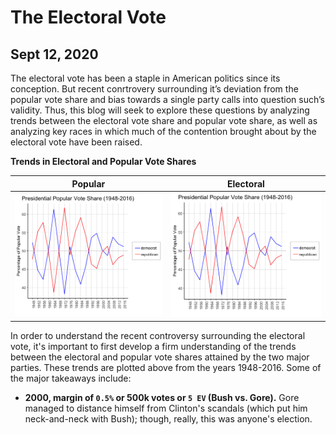 # The Electoral Vote
## Sept 12, 2020

The electoral vote has been a staple in American politics since its conception. But recent conrtrovery surrounding it’s deviation from the popular vote share and bias towards a single party calls into question such’s validity. Thus, this blog will seek to explore these questions by analyzing trends between the electoral vote share and popular vote share, as well as analyzing key races in which much of the contention brought about by the electoral vote have been raised. 

**Trends in Electoral and Popular Vote Shares** 

Popular             |  Electoral
:-------------------------:|:-------------------------:
![](Test.Image.png)         |  ![](Test.Image.png)

In order to understand the recent controversy surrounding the electoral vote, it's important to first develop a firm understanding of the trends between the electoral and popular vote shares attained by the two major parties. These trends are plotted above from the years 1948-2016. Some of the major takeaways include: 

* **2000, margin of `0.5%` or 500k votes or `5 EV` (Bush vs. Gore).** Gore managed to distance himself from Clinton's scandals (which put him neck-and-neck with Bush); though, really, this was anyone's election.


